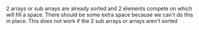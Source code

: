 2 arrays or sub arrays are already sorted and 2 elements compete on which will fill a space. There should be some extra space because we can't do this in place. This does not work if the 2 sub arrays or arrays aren't sorted

